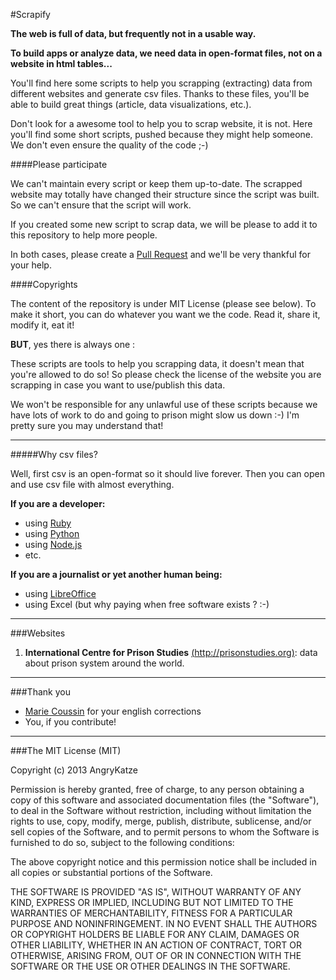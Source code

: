 #Scrapify

**The web is full of data, but frequently not in a usable way.**

**To build apps or analyze data, we need data in open-format files, not on a website in html tables...**

You'll find here some scripts to help you scrapping (extracting) data from different websites and generate csv files. Thanks to these files, you'll be able to build great things (article, data visualizations, etc.).

Don't look for a awesome tool to help you to scrap website, it is not. Here you'll find some short scripts, pushed because they might help someone. We don't even ensure the quality of the code ;-)

####Please participate

We can't maintain every script or keep them up-to-date. The scrapped website may totally have changed their structure since the script was built. So we can't ensure that the script will work.

If you created some new script to scrap data, we will be please to add it to this repository to help more people.

In both cases, please create a [Pull Request][1] and we'll be very thankful for your help.

####Copyrights

The content of the repository is under MIT License (please see below). To make it short, you can do whatever you want we the code. Read it, share it, modify it, eat it!

**BUT**, yes there is always one :

These scripts are tools to help you scrapping data, it doesn't mean that you're allowed to do so! So please check the license of the website you are scrapping in case you want to use/publish this data.

We won't be responsible for any unlawful use of these scripts because we have lots of work to do and going to prison might slow us down :-) I'm pretty sure you may understand that!


----------


#####Why csv files?

Well, first csv is an open-format so it should live forever. Then you can open and use csv file with almost everything.

**If you are a developer:**

 - using [Ruby][2]
 - using [Python][3]
 - using [Node.js][4]
 - etc.

**If you are a journalist or yet another human being:**

 - using [LibreOffice][5]
 - using Excel (but why paying when free software exists ? :-)


----------
###Websites

 1. **International Centre for Prison Studies** [(http://prisonstudies.org)][6]: data about prison system around the world.


----------
###Thank you
 - [Marie Coussin][7] for your english corrections
 - You, if you contribute!

----------

###The MIT License (MIT)

Copyright (c) 2013 AngryKatze

Permission is hereby granted, free of charge, to any person obtaining a copy
of this software and associated documentation files (the "Software"), to deal
in the Software without restriction, including without limitation the rights
to use, copy, modify, merge, publish, distribute, sublicense, and/or sell
copies of the Software, and to permit persons to whom the Software is
furnished to do so, subject to the following conditions:

The above copyright notice and this permission notice shall be included in
all copies or substantial portions of the Software.

THE SOFTWARE IS PROVIDED "AS IS", WITHOUT WARRANTY OF ANY KIND, EXPRESS OR
IMPLIED, INCLUDING BUT NOT LIMITED TO THE WARRANTIES OF MERCHANTABILITY,
FITNESS FOR A PARTICULAR PURPOSE AND NONINFRINGEMENT. IN NO EVENT SHALL THE
AUTHORS OR COPYRIGHT HOLDERS BE LIABLE FOR ANY CLAIM, DAMAGES OR OTHER
LIABILITY, WHETHER IN AN ACTION OF CONTRACT, TORT OR OTHERWISE, ARISING FROM,
OUT OF OR IN CONNECTION WITH THE SOFTWARE OR THE USE OR OTHER DEALINGS IN
THE SOFTWARE.


  [1]: https://help.github.com/articles/using-pull-requests
  [2]: http://ruby-doc.org/stdlib-1.9.3/libdoc/csv/rdoc/CSV.html
  [3]: http://docs.python.org/3.3/library/csv.html
  [4]: https://github.com/wdavidw/node-csv
  [5]: https://fr.libreoffice.org/
  [6]: http://prisonstudies.org/
  [7]: https://twitter.com/MarieCoussin